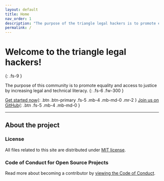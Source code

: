 ```yaml
---
layout: default
title: Home
nav_order: 1
description: "The purpose of the triangle legal hackers is to promote equality and access to justice by increasing legal and technical literacy."
permalink: /
---
```


# Welcome to the triangle legal hackers!
{: .fs-9 }

The purpose of this community is to promote equality and access to justice by increasing legal and technical literacy.
{: .fs-6 .fw-300 }

[Get started now](/lh/docs/getting-started){: .btn .btn-primary .fs-5 .mb-4 .mb-md-0 .mr-2 } [Join us on GitHub](https://github.com/halkypi/lh){: .btn .fs-5 .mb-4 .mb-md-0 }

---

## About the project

### License

All files related to this site are distributed under [MIT license](https://github.com/halkypi/lh/blob/gh-pages/LICENSE).

### Code of Conduct for Open Source Projects

Read more about becoming a contributor by [viewing the Code of Conduct](https://github.com/halkypi/lh/blob/gh-pages/CODE_OF_CONDUCT.md).
